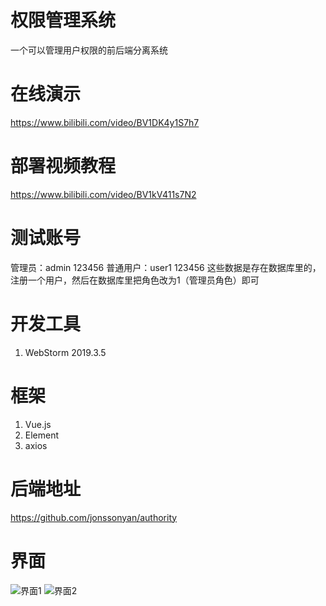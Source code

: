 # 权限管理系统
一个可以管理用户权限的前后端分离系统
# 在线演示
https://www.bilibili.com/video/BV1DK4y1S7h7
# 部署视频教程
https://www.bilibili.com/video/BV1kV411s7N2
# 测试账号
管理员：admin 123456 普通用户：user1 123456 这些数据是存在数据库里的，注册一个用户，然后在数据库里把角色改为1（管理员角色）即可
# 开发工具
1. WebStorm 2019.3.5
# 框架
1. Vue.js
2. Element
3. axios
# 后端地址
https://github.com/jonssonyan/authority
# 界面
![界面1](https://img-blog.csdnimg.cn/20210224010314613.png?x-oss-process=image/watermark,type_ZmFuZ3poZW5naGVpdGk,shadow_10,text_aHR0cHM6Ly9ibG9nLmNzZG4ubmV0L3kxNTM0NDE0NDI1,size_16,color_FFFFFF,t_70)
![界面2](https://img-blog.csdnimg.cn/20210224233054534.png?x-oss-process=image/watermark,type_ZmFuZ3poZW5naGVpdGk,shadow_10,text_aHR0cHM6Ly9ibG9nLmNzZG4ubmV0L3kxNTM0NDE0NDI1,size_16,color_FFFFFF,t_70)
